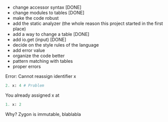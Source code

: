 - change accessor syntax [DONE]
- change modules to tables [DONE]
- make the code robust
- add the static analyzer (the whole reason this project started in the first place)
- add a way to change a table [DONE]
- add io.get (input) [DONE]
- decide on the style rules of the language
- add error value
- organize the code better
- pattern matching with tables
- proper errors


Error: Cannot reassign identifier x

```python
2. x: 4 # Problem
```
You already assigned x at
```python
1. x: 2
```

Why?
Zygon is immutable, blablabla
